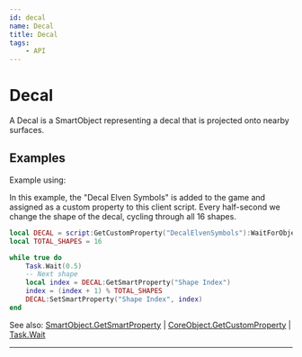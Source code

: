 ```yaml
---
id: decal
name: Decal
title: Decal
tags:
    - API
---
```


# Decal

A Decal is a SmartObject representing a decal that is projected onto nearby surfaces.

## Examples

Example using:

In this example, the "Decal Elven Symbols" is added to the game and assigned as a custom property to this client script. Every half-second we change the shape of the decal, cycling through all 16 shapes.

```lua
local DECAL = script:GetCustomProperty("DecalElvenSymbols"):WaitForObject()
local TOTAL_SHAPES = 16

while true do
    Task.Wait(0.5)
    -- Next shape
    local index = DECAL:GetSmartProperty("Shape Index")
    index = (index + 1) % TOTAL_SHAPES
    DECAL:SetSmartProperty("Shape Index", index)
end
```

See also: [SmartObject.GetSmartProperty](smartobject.md) | [CoreObject.GetCustomProperty](coreobject.md) | [Task.Wait](task.md)

---

